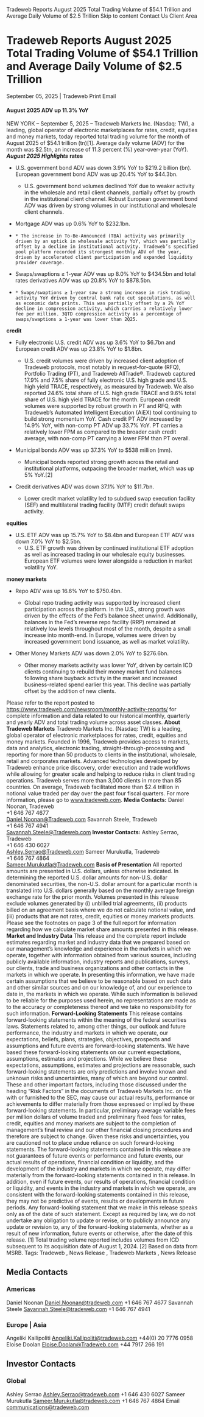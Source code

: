 Tradeweb Reports August 2025 Total Trading Volume of $54.1 Trillion and Average Daily Volume of $2.5 Trillion Skip to content 
Contact Us  Client Area
# Tradeweb Reports August 2025 Total Trading Volume of $54.1 Trillion and Average Daily Volume of $2.5 Trillion 
September 05, 2025 | Tradeweb 
Print
Email
#### August 2025 ADV up 11.3% YoY
  
NEW YORK – September 5, 2025 – Tradeweb Markets Inc. (Nasdaq: TW), a leading, global operator of electronic marketplaces for rates, credit, equities and money markets, today reported total trading volume for the month of August 2025 of $54.1 trillion (tn)[1]. Average daily volume (ADV) for the month was $2.5tn, an increase of 11.3 percent (%) year-over-year (YoY).
**_August 2025 Highlights_**
**rates**
  * U.S. government bond ADV was down 3.9% YoY to $219.2 billion (bn). European government bond ADV was up 20.4% YoY to $44.3bn. 
    * U.S. government bond volumes declined YoY due to weaker activity in the wholesale and retail client channels, partially offset by growth in the institutional client channel. Robust European government bond ADV was driven by strong volumes in our institutional and wholesale client channels.


  * Mortgage ADV was up 0.6% YoY to $232.1bn.


  *     * The increase in To-Be-Announced (TBA) activity was primarily driven by an uptick in wholesale activity YoY, which was partially offset by a decline in institutional activity. Tradeweb’s specified pool platform recorded its strongest monthly ADV of the year, driven by accelerated client participation and expanded liquidity provider coverage.


  * Swaps/swaptions ≥ 1-year ADV was up 8.0% YoY to $434.5bn and total rates derivatives ADV was up 20.8% YoY to $878.5bn.


  *     * Swaps/swaptions ≥ 1-year saw a strong increase in risk trading activity YoY driven by central bank rate cut speculations, as well as economic data prints. This was partially offset by a 2% YoY decline in compression activity, which carries a relatively lower fee per million. 3QTD compression activity as a percentage of swaps/swaptions ≥ 1-year was lower than 2Q25.


**credit**
  * Fully electronic U.S. credit ADV was up 3.6% YoY to $6.7bn and European credit ADV was up 23.8% YoY to $1.8bn.
    * U.S. credit volumes were driven by increased client adoption of Tradeweb protocols, most notably in request-for-quote (RFQ), Portfolio Trading (PT), and Tradeweb AllTrade®. Tradeweb captured 17.9% and 7.5% share of fully electronic U.S. high grade and U.S. high yield TRACE, respectively, as measured by Tradeweb. We also reported 24.6% total share of U.S. high grade TRACE and 9.6% total share of U.S. high yield TRACE for the month. European credit volumes were supported by robust growth in PT and RFQ, with Tradeweb’s Automated Intelligent Execution (AiEX) tool continuing to build strong momentum YoY. Cash credit PT ADV increased by 14.9% YoY, with non-comp PT ADV up 33.7% YoY. PT carries a relatively lower FPM as compared to the broader cash credit average, with non-comp PT carrying a lower FPM than PT overall.


  * Municipal bonds ADV was up 37.3% YoY to $538 million (mm). 
    * Municipal bonds reported strong growth across the retail and institutional platforms, outpacing the broader market, which was up 5% YoY.[2]
  * Credit derivatives ADV was down 37.1% YoY to $11.7bn. 
    * Lower credit market volatility led to subdued swap execution facility (SEF) and multilateral trading facility (MTF) credit default swaps activity.


**equities**
  * U.S. ETF ADV was up 15.7% YoY to $8.4bn and European ETF ADV was down 7.0% YoY to $2.5bn. 
    * U.S. ETF growth was driven by continued institutional ETF adoption as well as increased trading in our wholesale equity businesses. European ETF volumes were lower alongside a reduction in market volatility YoY.


**money markets**
  * Repo ADV was up 16.6% YoY to $750.4bn. 
    * Global repo trading activity was supported by increased client participation across the platform. In the U.S., strong growth was driven by the effects of the Fed’s balance sheet unwind. Additionally, balances in the Fed’s reverse repo facility (RRP) remained at relatively low levels throughout most of the month, despite a small increase into month-end. In Europe, volumes were driven by increased government bond issuance, as well as market volatility.


  * Other Money Markets ADV was down 2.0% YoY to $276.6bn. 
    * Other money markets activity was lower YoY, driven by certain ICD clients continuing to rebuild their money market fund balances following share buyback activity in the market and increased business-related spend earlier this year. This decline was partially offset by the addition of new clients.


Please refer to the report posted to https://www.tradeweb.com/newsroom/monthly-activity-reports/ for complete information and data related to our historical monthly, quarterly and yearly ADV and total trading volume across asset classes.
**About Tradeweb Markets**
Tradeweb Markets Inc. (Nasdaq: TW) is a leading, global operator of electronic marketplaces for rates, credit, equities and money markets. Founded in 1996, Tradeweb provides access to markets, data and analytics, electronic trading, straight-through-processing and reporting for more than 50 products to clients in the institutional, wholesale, retail and corporates markets. Advanced technologies developed by Tradeweb enhance price discovery, order execution and trade workflows while allowing for greater scale and helping to reduce risks in client trading operations. Tradeweb serves more than 3,000 clients in more than 85 countries. On average, Tradeweb facilitated more than $2.4 trillion in notional value traded per day over the past four fiscal quarters. For more information, please go to www.tradeweb.com.
**Media Contacts:**
Daniel Noonan, Tradeweb  
+1 646 767 4677  
Daniel.Noonan@Tradeweb.com
Savannah Steele, Tradeweb  
+1 646 767 4941  
Savannah.Steele@Tradeweb.com
**Investor Contacts:**
Ashley Serrao, Tradeweb  
+1 646 430 6027  
Ashley.Serrao@Tradeweb.com
Sameer Murukutla, Tradeweb  
+1 646 767 4864  
Sameer.Murukutla@Tradeweb.com
**Basis of Presentation**
All reported amounts are presented in U.S. dollars, unless otherwise indicated. In determining the reported U.S. dollar amounts for non-U.S. dollar denominated securities, the non-U.S. dollar amount for a particular month is translated into U.S. dollars generally based on the monthly average foreign exchange rate for the prior month. Volumes presented in this release exclude volumes generated by (i) unbilled trial agreements, (ii) products billed on an agreement basis where we do not calculate notional value, and (iii) products that are not rates, credit, equities or money markets products. Please see the footnotes on page 3 of the full report for information regarding how we calculate market share amounts presented in this release.
**Market and Industry Data**
This release and the complete report include estimates regarding market and industry data that we prepared based on our management’s knowledge and experience in the markets in which we operate, together with information obtained from various sources, including publicly available information, industry reports and publications, surveys, our clients, trade and business organizations and other contacts in the markets in which we operate. In presenting this information, we have made certain assumptions that we believe to be reasonable based on such data and other similar sources and on our knowledge of, and our experience to date in, the markets in which we operate. While such information is believed to be reliable for the purposes used herein, no representations are made as to the accuracy or completeness thereof and we take no responsibility for such information.
**Forward-Looking Statements**
This release contains forward-looking statements within the meaning of the federal securities laws. Statements related to, among other things, our outlook and future performance, the industry and markets in which we operate, our expectations, beliefs, plans, strategies, objectives, prospects and assumptions and future events are forward-looking statements. 
We have based these forward-looking statements on our current expectations, assumptions, estimates and projections. While we believe these expectations, assumptions, estimates and projections are reasonable, such forward-looking statements are only predictions and involve known and unknown risks and uncertainties, many of which are beyond our control. These and other important factors, including those discussed under the heading “Risk Factors” in the documents of Tradeweb Markets Inc. on file with or furnished to the SEC, may cause our actual results, performance or achievements to differ materially from those expressed or implied by these forward-looking statements. In particular, preliminary average variable fees per million dollars of volume traded and preliminary fixed fees for rates, credit, equities and money markets are subject to the completion of management’s final review and our other financial closing procedures and therefore are subject to change. Given these risks and uncertainties, you are cautioned not to place undue reliance on such forward-looking statements. The forward-looking statements contained in this release are not guarantees of future events or performance and future events, our actual results of operations, financial condition or liquidity, and the development of the industry and markets in which we operate, may differ materially from the forward-looking statements contained in this release. In addition, even if future events, our results of operations, financial condition or liquidity, and events in the industry and markets in which we operate, are consistent with the forward-looking statements contained in this release, they may not be predictive of events, results or developments in future periods. 
Any forward-looking statement that we make in this release speaks only as of the date of such statement. Except as required by law, we do not undertake any obligation to update or revise, or to publicly announce any update or revision to, any of the forward-looking statements, whether as a result of new information, future events or otherwise, after the date of this release. 
[1] Total trading volume reported includes volumes from ICD subsequent to its acquisition date of August 1, 2024.
[2] Based on data from MSRB.
Tags: Tradeweb ,  News Release ,  Tradeweb Markets ,  News Release
## Media Contacts
###  Americas 
Daniel Noonan
Daniel.Noonan@tradeweb.com
+1 646 767 4677 
Savannah Steele 
Savannah.Steele@tradeweb.com
+1 646 767 4941 
###  Europe | Asia 
Angeliki Kallipoliti
Angeliki.Kallipoliti@tradeweb.com 
+44(0) 20 7776 0958 
Eloise Doolan
Eloise.Doolan@Tradeweb.com
+44 7917 266 191 
## Investor Contacts
###  Global 
Ashley Serrao
Ashley.Serrao@tradeweb.com
+1 646 430 6027 
Sameer Murukutla
Sameer.Murukutla@tradeweb.com
+1 646 767 4864 
Email
communications@tradeweb.com